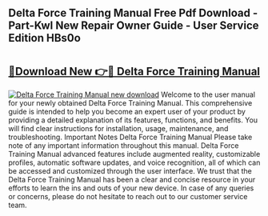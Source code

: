 ## Delta Force Training Manual Free Pdf Download - Part-KwI New Repair Owner Guide - User Service Edition HBs0o

# <h2><a href="http://bc32681.oget.top/?id=Delta+Force+Training+Manual">🔗Download New 👉🔴 Delta Force Training Manual</a></h2>

[![Delta Force Training Manual new download](https://i.imgur.com/5g1atiW.png)](http://bc32681.oget.top/?id=Delta+Force+Training+Manual)
Welcome to the user manual for your newly obtained Delta Force Training Manual. This comprehensive guide is intended to help you become an expert user of your product by providing a detailed explanation of its features, functions, and benefits. You will find clear instructions for installation, usage, maintenance, and troubleshooting. Important Notes Delta Force Training Manual Please take note of any important information throughout this manual. Delta Force Training Manual advanced features include augmented reality, customizable profiles, automatic software updates, and voice recognition, all of which can be accessed and customized through the user interface. We trust that the Delta Force Training Manual has been a clear and concise resource in your efforts to learn the ins and outs of your new device. In case of any queries or concerns, please do not hesitate to reach out to our customer service team.
